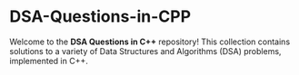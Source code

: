 # DSA-Questions-in-CPP
Welcome to the **DSA Questions in C++** repository! This collection contains solutions to a variety of Data Structures and Algorithms (DSA) problems, implemented in C++.
